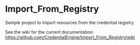 # Import_From_Registry
Sample project to import resources from the credential registry

See the wiki for the current documentation: https://github.com/CredentialEngine/Import_From_Registry/wiki
